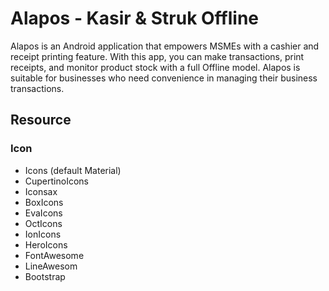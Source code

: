 # Alapos - Kasir & Struk Offline

Alapos is an Android application that empowers MSMEs with a cashier and receipt printing feature. With this app, you can make transactions, print receipts, and monitor product stock with a full Offline model. Alapos is suitable for businesses who need convenience in managing their business transactions.

## Resource

### Icon 
- Icons (default Material)
- CupertinoIcons
- Iconsax
- BoxIcons
- EvaIcons
- OctIcons
- IonIcons
- HeroIcons
- FontAwesome
- LineAwesom
- Bootstrap
